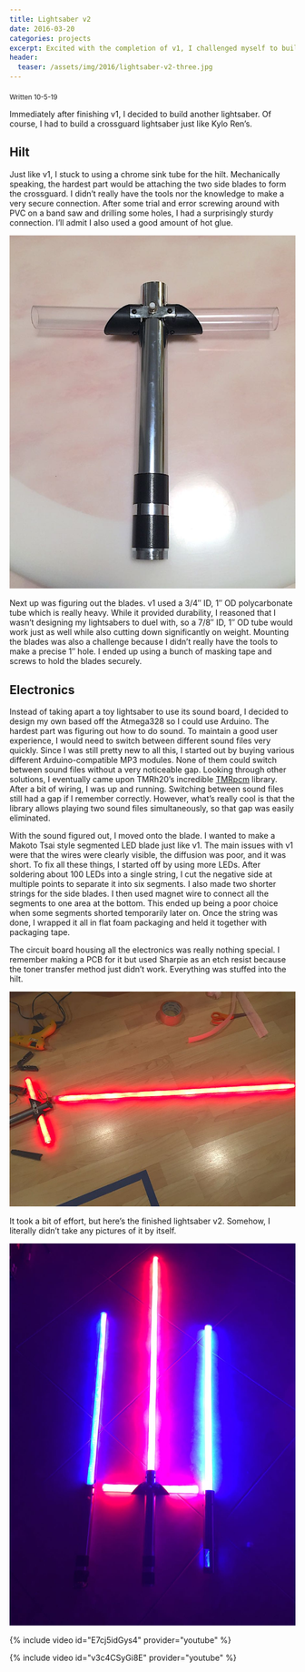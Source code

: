 ```yaml
---
title: Lightsaber v2
date: 2016-03-20
categories: projects
excerpt: Excited with the completion of v1, I challenged myself to build another lightsaber, but this time using the crossguard style. Also, it had to be red.
header:
  teaser: /assets/img/2016/lightsaber-v2-three.jpg
---
```


<sub>Written 10-5-19</sub>

Immediately after finishing v1, I decided to build another lightsaber. Of course, I had to build a crossguard lightsaber just like Kylo Ren’s.

## Hilt

Just like v1, I stuck to using a chrome sink tube for the hilt. Mechanically speaking, the hardest part would be attaching the two side blades to form the crossguard. I didn’t really have the tools nor the knowledge to make a very secure connection. After some trial and error screwing around with PVC on a band saw and drilling some holes, I had a surprisingly sturdy connection. I’ll admit I also used a good amount of hot glue.

![](/assets/img/2016/lightsaber-v2-hilt.jpg)

Next up was figuring out the blades. v1 used a 3/4″ ID, 1″ OD polycarbonate tube which is really heavy. While it provided durability, I reasoned that I wasn’t designing my lightsabers to duel with, so a 7/8″ ID, 1″ OD tube would work just as well while also cutting down significantly on weight. Mounting the blades was also a challenge because I didn’t really have the tools to make a precise 1″ hole. I ended up using a bunch of masking tape and screws to hold the blades securely.

## Electronics

Instead of taking apart a toy lightsaber to use its sound board, I decided to design my own based off the Atmega328 so I could use Arduino. The hardest part was figuring out how to do sound. To maintain a good user experience, I would need to switch between different sound files very quickly. Since I was still pretty new to all this, I started out by buying various different Arduino-compatible MP3 modules. None of them could switch between sound files without a very noticeable gap. Looking through other solutions, I eventually came upon TMRh20’s incredible [TMRpcm](https://github.com/TMRh20/TMRpcm) library. After a bit of wiring, I was up and running. Switching between sound files still had a gap if I remember correctly. However, what’s really cool is that the library allows playing two sound files simultaneously, so that gap was easily eliminated.

With the sound figured out, I moved onto the blade. I wanted to make a Makoto Tsai style segmented LED blade just like v1. The main issues with v1 were that the wires were clearly visible, the diffusion was poor, and it was short. To fix all these things, I started off by using more LEDs. After soldering about 100 LEDs into a single string, I cut the negative side at multiple points to separate it into six segments. I also made two shorter strings for the side blades. I then used magnet wire to connect all the segments to one area at the bottom. This ended up being a poor choice when some segments shorted temporarily later on. Once the string was done, I wrapped it all in flat foam packaging and held it together with packaging tape.

The circuit board housing all the electronics was really nothing special. I remember making a PCB for it but used Sharpie as an etch resist because the toner transfer method just didn’t work. Everything was stuffed into the hilt.

![](/assets/img/2016/lightsaber-v2-electronics.jpg)

It took a bit of effort, but here’s the finished lightsaber v2. Somehow, I literally didn’t take any pictures of it by itself.

![](/assets/img/2016/lightsaber-v2-three.jpg)

{% include video id="E7cj5idGys4" provider="youtube" %}

{% include video id="v3c4CSyGi8E" provider="youtube" %}
